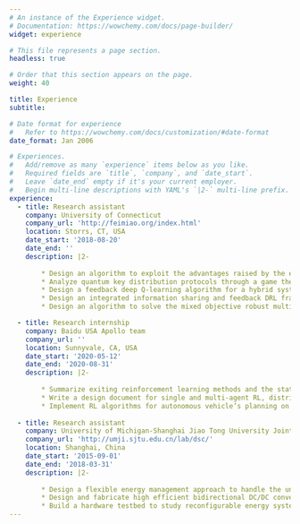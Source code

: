 ```yaml
---
# An instance of the Experience widget.
# Documentation: https://wowchemy.com/docs/page-builder/
widget: experience

# This file represents a page section.
headless: true

# Order that this section appears on the page.
weight: 40

title: Experience
subtitle:

# Date format for experience
#   Refer to https://wowchemy.com/docs/customization/#date-format
date_format: Jan 2006

# Experiences.
#   Add/remove as many `experience` items below as you like.
#   Required fields are `title`, `company`, and `date_start`.
#   Leave `date_end` empty if it's your current employer.
#   Begin multi-line descriptions with YAML's `|2-` multi-line prefix.
experience:
  - title: Research assistant
    company: University of Connecticut
    company_url: 'http://feimiao.org/index.html'
    location: Storrs, CT, USA
    date_start: '2018-08-20'
    date_end: ''
    description: |2-
        
        * Design an algorithm to exploit the advantages raised by the extended sensing capability of connected autonomous vehicles (CAVs) through beneficial information sharing.
        * Analyze quantum key distribution protocols through a game theoretic framework to show improved noise tolerance and secure communication rate assuming adversaries are “rational”.
        * Design a feedback deep Q-learning algorithm for a hybrid system to explore a policy for discrete state transitions while ensuring the safety of both discrete and continuous dynamics in training.
        * Design an integrated information sharing and feedback DRL framework for the behavior planning of connected autonomous vehicles to improve traffic efficiency and safety.
        * Design an algorithm to solve the mixed objective robust multi-agent RL problem to alleviate the non-stationary environment considering an uncertainty set of training partners’ policy uncertainty.

  - title: Research internship
    company: Baidu USA Apollo team
    company_url: ''
    location: Sunnyvale, CA, USA
    date_start: '2020-05-12'
    date_end: '2020-08-31'
    description: |2-
        
        * Summarize exiting reinforcement learning methods and the state-of-art deep learning methods used in autonomous driving.
        * Write a design document for single and multi-agent RL, distributed learning, algorithm architecture and interface, and a prototype design.
        * Implement RL algorithms for autonomous vehicle’s planning on the Apollo platform.
        
  - title: Research assistant
    company: University of Michigan-Shanghai Jiao Tong University Joint Institute
    company_url: 'http://umji.sjtu.edu.cn/lab/dsc/'
    location: Shanghai, China
    date_start: '2015-09-01'
    date_end: '2018-03-31'
    description: |2-
        
        * Design a flexible energy management approach to handle the uncertainties of weather and sizing in an isolated microgrid, which would not be influenced dramatically by different weather conditions.
        * Design and fabricate high efficient bidirectional DC/DC converters to conduct and validate energy management approaches in a downsized system.
        * Build a hardware testbed to study reconfigurable energy systems.
---
```

